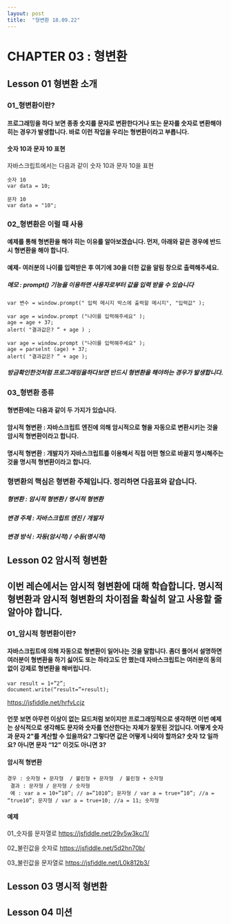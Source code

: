 ```yaml
---
layout: post
title:  "형변환 18.09.22"
---
```


CHAPTER 03 : 형변환
=============

Lesson 01 형변환 소개
-------------

### 01_형변환이란?

#### 프로그래밍을 하다 보면 종종 숫지를 문자로 변환한다거나 또는 문자를 숫자로 변환해야 히는 경우가 발생합니다. 바로 이런 작업을 우리는 형변환이라고 부릅니다.

#### 숫자 10과 문자 10 표현

자바스크립트에서는 다음과 같이 숫자 10과 문자 10을 표현

<pre><code>숫자 10
var data = 10;

문자 10
var data = "10";</code></pre>

### 02_형변환은 이럴 때 사용

####  예제를 통해 형변환을 해야 히는 이유를 알아보겠습니다. 먼저, 아래와 같은 경우에 반드시 형변환을 해야 합니다.

#### 예제-  여러분의 나이를 입력받은 후 여기에 30을 더한 값을 알림 창으로 출력해주세요.

##### 메모 : prompt() 기능을 이용하면 사용자로부터 값을 입력 받을 수 있습니다 

<pre><code>var 변수 = window.prompt(" 입력 메시지 박스에 출력할 메시지", "입력값" ); 

var age = window.prompt ("나이를 입력해주세요" );
age = age + 37;
alert( "결과값은? “ + age ) ;</code></pre>

<pre><code>var age = window.prompt ("나이를 입력해주세요" );
age = parselnt (age) + 37; 
alert( "결과값은? “ + age );</code></pre>

##### 방금확인한것처럼 프로그래밍을하다보면 반드시 형변환을 해야하는 경우가 발생합니다. 

### 03_형변환 종류

#### 형변환에는 다음과 같이 두 가지가 있습니다.

#### 암시적 형변환 : 자바스크립트 엔진에 의해 암시적으로 형을 자동으로 변환시키는 것을 암시적 형변환이라고 합니다.
#### 명시적 형변환 : 개발자가 자바스크립트를 이용해서 직접 어떤 형으로 바꿀지 명시해주는 것을 명시적 형변환이라고 합니다.

### 형변환의 핵심은 형변환 주체입니다. 정리하면 다음표와 같습니다. 

##### 형변환  :  암시적 형변환 / 명시적 형변환
##### 변경 주체 : 자바스크립트 엔진 / 개발자
##### 변경 방식 : 자동(암시적)   /    수동(명시적)


Lesson 02 암시적 형변환
-------------

## 이번 레슨에서는 암시적 형변환에 대해 학습합니다. 명시적 형변환과 암시적 형변환의 차이점을 확실히 알고 사용할 줄 알아야 합니다.

### 01_암시적 형변환이란?

####  자바스크립트에 의해 자동으로 형변환이 일어나는 것을 말합니다. 좀더 풀어서 설명하면 여러분이 형변환을 하기 싫어도 또는 하라고도 안 했는데 자바스크립트는 여러분의 동의 없이 강제로 형변환을 해버립니다. 

<pre><code>var result = 1+”2”;
document.write(“result=”+result);</code></pre>

https://jsfiddle.net/hrfvLcjz

#### 언뭇 보면 아무런 이상이 없는 묘드처럼 보이지만 프로그래밍적으로 생각하면 이번 예제는 상식적으로 생각해도 문자와 숫자를 연산한다는 자체가 잘못된 것입니다. 어떻게 숫자 과 문자 2"를 계산할 수 있을까요? 그렇다면 값은 어떻게 나외야 할까요? 숫자 12 일까요? 아니면 문자 “12" 이것도 아니면 3?

#### 암시적 형변환
<pre><code>경우 : 숫자형 + 문자형  / 불린형 + 문자형  / 불린형 + 숫자형 
 결과 : 문자형 / 문자형 / 숫자형
 예 : var a = 10+”10”; // a=”1010”; 문자형 / var a = true+”10”; //a = “true10”; 문자형 / var a = true+10; //a = 11; 숫자형</code></pre>

#### 예제

01_숫자를 문자열로
https://jsfiddle.net/29v5w3kc/1/

02_불린값을 숫자로
https://jsfiddle.net/5d2hn70b/

03_불린값을 문자열로
https://jsfiddle.net/L0k812b3/



Lesson 03 명시적 형변환
-------------

Lesson 04 미션
-------------

